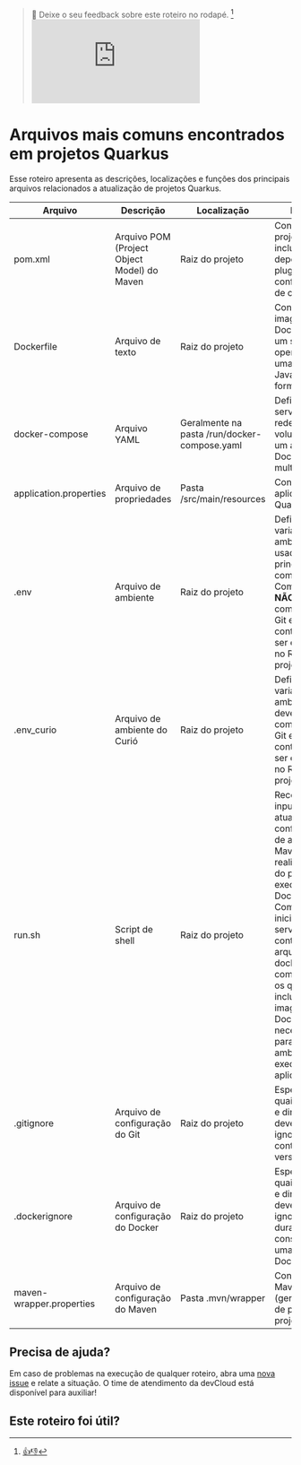 > :speech_balloon: Deixe o seu feedback sobre este roteiro no rodapé. [^1]   
![](https://eni.bb.com.br/eni1/matomo.php?idsite=469&amp;rec=1&amp;url=https://fontes.intranet.bb.com.br/dev/publico/roteiros/-/blob/master/frameworks/quarkus/referencias/arquivos_quarkus.md&amp;action_name=frameworks/quarkus/referencias/arquivos_quarkus) 

# Arquivos mais comuns encontrados em projetos Quarkus

Esse roteiro apresenta as descrições, localizações e funções dos principais arquivos relacionados a atualização de projetos Quarkus. 

| Arquivo | Descrição | Localização | Função |
| - | - | - | - |
| pom.xml | Arquivo POM (Project Object Model) do Maven | Raiz do projeto | Configurar o projeto Java, incluindo suas dependências, plugins e configurações de construção. |
| Dockerfile | Arquivo de texto | Raiz do projeto | Construir uma imagem Docker com um sistema operacional e uma aplicação Java no formato JAR. |
| docker-compose | Arquivo YAML | Geralmente na pasta /run/docker-compose.yaml | Definir os serviços, redes e volumes para um aplicativo Docker multicontêiner. |
| application.properties | Arquivo de propriedades | Pasta /src/main/resources | Configurar o aplicativo Quarkus. | 
| .env | Arquivo de ambiente | Raiz do projeto | Definir variáveis de ambiente; usado principalmente com o Docker Compose. **NÃO** deve ser comitado no Git e seu conteúdo deve ser explicado no README do projeto. |
| .env_curio | Arquivo de ambiente do Curió | Raiz do projeto | Definir variáveis de ambiente. **NÃO** deve ser comitado no Git e seu conteúdo deve ser explicado no README do projeto. |
| run.sh | Script de shell | Raiz do projeto | Receber os inputs para atualizar as configurações de acesso do Maven; realizar o build do projeto; executar o Docker Compose para inicializar os serviços contidos no arquivo docker-compose.yaml, os quais incluem as imagens Docker necessárias para o ambiente de execução da aplicação. |
| .gitignore | Arquivo de configuração do Git | Raiz do projeto | Especificar quais arquivos e diretórios devem ser ignorados pelo controle de versão. |
| .dockerignore | Arquivo de configuração do Docker | Raiz do projeto | Especificar quais arquivos e diretórios devem ser ignorados durante a construção de uma imagem Docker. |
| maven-wrapper.properties | Arquivo de configuração do Maven | Pasta .mvn/wrapper | Configurar o Maven (gerenciador de pacotes) do projeto. |

## Precisa de ajuda?
Em caso de problemas na execução de qualquer roteiro, abra uma [nova issue](https://fontes.intranet.bb.com.br/dev/publico/atendimento/-/issues) e relate a situação. O time de atendimento da devCloud está disponível para auxiliar!  

## Este roteiro foi útil?
[^1]: [👍👎](http://feedback.dev.intranet.bb.com.br/?origem=roteiros&url_origem=fontes.intranet.bb.com.br/dev/publico/roteiros/-/blob/master/frameworks/quarkus/referencias/arquivos_quarkus.md&internalidade=frameworks/quarkus/referencias/arquivos_quarkus)
